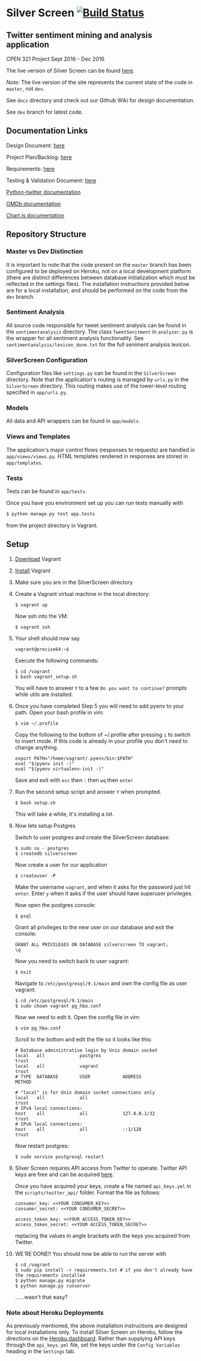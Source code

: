 # Silver Screen [![Build Status](https://travis-ci.org/bfbachmann/Silver-Screen.svg?branch=dev)](https://travis-ci.org/bfbachmann/Silver-Screen)
## Twitter sentiment mining and analysis application

CPEN 321 Project Sept 2016 - Dec 2016

The live version of Silver Screen can be found [here](https://silverscrn.herokuapp.com/).

_Note:_ The live version of the site represents the current state of the code in ```master```, not ```dev```.

See ```docs``` directory and check out our Github Wiki for design documentation.

See ```dev``` branch for latest code.

## Documentation Links
Design Document: [here](https://docs.google.com/document/d/1dcyPxOl4ow4xKoFgt6TrqmlBqRJRLbmeUN1lyH9fY58/edit#)

Project Plan/Backlog: [here](https://docs.google.com/spreadsheets/d/1o6x0yL5FPlVRYyGUr6k0v0zUYX_COgLFxeTlp4fbnfA/edit#gid=0)

Requirements: [here](https://docs.google.com/document/d/1CNddmEScitOrEP2MNHRjLysgsNNTds0RgeEN0csd7kU/edit)

Testing & Validation Document: [here](https://docs.google.com/document/d/1KTpPY8q_gpljrQ3FbQaI5MdFmHCtp00v8KOeBLbci-Q/edit?usp=sharing)

[Python-twitter documentation](https://github.com/bear/python-twitter)

[OMDb documentation](https://github.com/dgilland/omdb.py)

[Chart.js documentation](http://www.chartjs.org/docs/#bubble-chart-introduction)

## Repository Structure

### Master vs Dev Distinction

It is important to note that the code present on the ```master``` branch has been configured to be deployed on Heroku, not on a local development platform (there are distinct differences between database initialization which must be reflected in the settings files). The installation instructions provided below are for a local installation, and should be performed on the code from the ```dev``` branch.

### Sentiment Analysis

All source code responsible for tweet sentiment analysis can be found in the `sentimentanalysis` directory. The class `TweetSenitment` in `analyzer.py` is the wrapper for all sentiment analysis functionality. See `sentimentanalysis/lexicon_done.txt` for the full seniment analysis lexicon.

### SilverScreen Configuration

Configuration files like `settings.py` can be found in the `SilverScreen` directory. Note that the application's routing is managed by `urls.py` in the `SilverScreen` directory. This routing makes use of the lower-level routing specified in `app/urls.py`.

### Models

All data and API wrappers can be found in `app/models`.

### Views and Templates

The application's major control flows (responses to requests) are handled in `app/views/views.py`. HTML templates rendered in responses are stored in `app/templates`.

### Tests

Tests can be found in `app/tests`.

Once you have you environment set up you can run tests manually with
```python
$ python manage.py test app.tests
```
from the project directory in Vagrant.

## Setup

1. [Download](https://www.vagrantup.com/downloads.html) Vagrant

2. [Install](https://www.vagrantup.com/docs/getting-started/) Vagrant

3. Make sure you are in the SilverScreen directory

4. Create a Vagrant virtual machine in the local directory:
    ```shell
    $ vagrant up
    ```
    Now ssh into the VM:
    ```shell
    $ vagrant ssh
    ```

5. Your shell should now say
    ```shell
    vagrant@precise64:~$
    ```
    Execute the following commands:
    ```shell
    $ cd /vagrant
    $ bash vagrant_setup.sh
    ```
    You will have to answer ```Y``` to a few ```Do you want to continue?``` prompts while utils are installed.

6. Once you have completed Step 5 you will need to add pyenv to your path. Open your bash profile in vim:
    ```shell
    $ vim ~/.profile
    ```
    Copy the following to the bottom of ~/.profile after pressing ```i``` to switch to insert mode. If this code is already in your profile you don't need to change anything.
    ```shell
    export PATH="/home/vagrant/.pyenv/bin:$PATH"
    eval "$(pyenv init -)"
    eval "$(pyenv virtualenv-init -)"
    ```
    Save and exit with ```esc``` then ``` : ``` then ```wq``` then ```enter```

7. Run the second setup script and answer ```Y``` when prompted.
    ```shell
    $ bash setup.sh
    ```
    This will take a while, it's installing a lot.

8. Now lets setup Postgres

    Switch to user postgres and create the SilverScreen database:
    ```shell
    $ sudo su - postgres
    $ createdb silverscreen
    ```
    Now create a user for our application
    ```shell
    $ createuser -P
    ```
    Make the username ```vagrant```, and when it asks for the password just hit ```enter```.
    Enter ```y``` when it asks if the user should have superuser privileges.

    Now open the postgres console:
    ```shell
    $ psql
    ```

    Grant all privileges to the new user on our database and exit the console:
    ```shell
    GRANT ALL PRIVILEGES ON DATABASE silverscreen TO vagrant;
    \q
    ```

    Now you need to switch back to user vagrant:
    ```shell
    $ exit
    ```

    Navigate to ```/etc/postgresql/9.1/main``` and own the config file as user vagrant:
    ```shell
    $ cd /etc/postgresql/9.1/main
    $ sudo chown vagrant pg_hba.conf
    ```

    Now we need to edit it. Open the config file in vim:
    ```shell
    $ vim pg_hba.conf
    ```

    Scroll to the bottom and edit the file so it looks like this:
    ```
    # Database administrative login by Unix domain socket
    local   all             postgres                                trust
    local   all             vagrant                                 trust
    # TYPE  DATABASE        USER            ADDRESS                 METHOD

    # "local" is for Unix domain socket connections only
    local   all             all                                     trust
    # IPv4 local connections:
    host    all             all             127.0.0.1/32            trust
    # IPv6 local connections:
    host    all             all             ::1/128                 trust
    ```

    Now restart postgres:
    ```shell
    $ sudo service postgresql restart
    ```
    
9. Silver Screen requires API access from Twitter to operate. Twitter API keys are free and can be acquired [here](https://apps.twitter.com/). 
    
    Once you have acquired your keys, create a file named ```api_keys.yml``` in the ```scripts/twitter_api/``` folder. Format the file as follows:
    
    ```
    consumer_key: <<YOUR CONSUMER_KEY>>
    consumer_secret: <<YOUR CONSUMER_SECRET>>

    access_token_key: <<YOUR ACCESS_TOKEN_KEY>>
    access_token_secret: <<YOUR ACCESS_TOKEN_SECRET>>
    ```
    
    replacing the values in angle brackets with the keys you acquired from Twitter.
    
10. WE'RE DONE!! You should now be able to run the server with
    ```shell
    $ cd /vagrant
    $ sudo pip install -r requirements.txt # if you don't already have the requirements installed
    $ python manage.py migrate
    $ python manage.py runserver
    ```

    ......wasn't that easy?

### Note about Heroku Deployments

As previously mentioned, the above installation instructions are designed for local installations only. To install Silver Screen on Heroku, follow the directions on the [Heroku dashboard](https://dashboard.heroku.com/apps). Rather than supplying API keys through the ```api_keys.yml``` file, set the keys under the ```Config Variables``` heading in the ```Settings``` tab.
